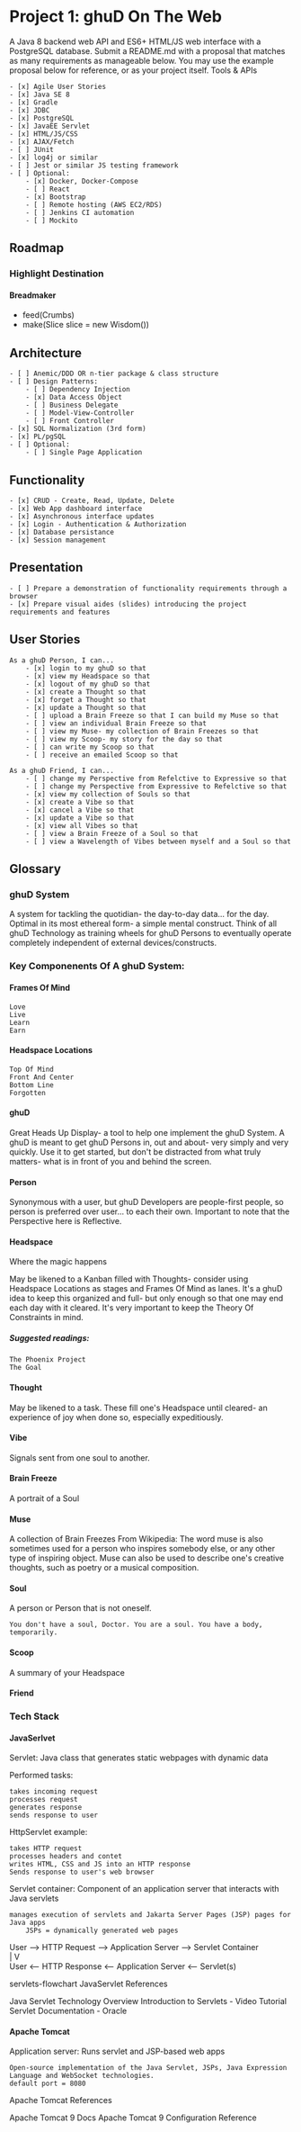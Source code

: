 # Project 1: ghuD On The Web

A Java 8 backend web API and ES6+ HTML/JS web interface with a PostgreSQL database. Submit a README.md with a proposal that matches as many requirements as manageable below. You may use the example proposal below for reference, or as your project itself.
Tools & APIs

    - [x] Agile User Stories
    - [x] Java SE 8
    - [x] Gradle
    - [x] JDBC
    - [x] PostgreSQL
    - [x] JavaEE Servlet
    - [x] HTML/JS/CSS
    - [x] AJAX/Fetch
    - [ ] JUnit
    - [x] log4j or similar
    - [ ] Jest or similar JS testing framework
    - [ ] Optional:
        - [x] Docker, Docker-Compose
        - [ ] React
        - [x] Bootstrap
        - [ ] Remote hosting (AWS EC2/RDS)
        - [ ] Jenkins CI automation
        - [ ] Mockito

## Roadmap

### Highlight Destination

#### Breadmaker

- feed(Crumbs)
- make(Slice slice = new Wisdom())

## Architecture

    - [ ] Anemic/DDD OR n-tier package & class structure
    - [ ] Design Patterns:
        - [ ] Dependency Injection
        - [x] Data Access Object
        - [ ] Business Delegate
        - [ ] Model-View-Controller
        - [ ] Front Controller
    - [x] SQL Normalization (3rd form)
    - [x] PL/pgSQL
    - [ ] Optional:
        - [ ] Single Page Application

## Functionality

    - [x] CRUD - Create, Read, Update, Delete
    - [x] Web App dashboard interface
    - [x] Asynchronous interface updates
    - [x] Login - Authentication & Authorization
    - [x] Database persistance
    - [x] Session management

## Presentation

    - [ ] Prepare a demonstration of functionality requirements through a browser
    - [x] Prepare visual aides (slides) introducing the project requirements and features

## User Stories

    As a ghuD Person, I can...
        - [x] login to my ghuD so that
        - [x] view my Headspace so that
        - [x] logout of my ghuD so that
        - [x] create a Thought so that
        - [x] forget a Thought so that
        - [x] update a Thought so that
        - [ ] upload a Brain Freeze so that I can build my Muse so that
        - [ ] view an individual Brain Freeze so that
        - [ ] view my Muse- my collection of Brain Freezes so that
        - [ ] view my Scoop- my story for the day so that
        - [ ] can write my Scoop so that
        - [ ] receive an emailed Scoop so that

    As a ghuD Friend, I can...
        - [ ] change my Perspective from Refelctive to Expressive so that
        - [ ] change my Perspective from Expressive to Refelctive so that
        - [x] view my collection of Souls so that
        - [x] create a Vibe so that
        - [x] cancel a Vibe so that
        - [x] update a Vibe so that
        - [x] view all Vibes so that
        - [ ] view a Brain Freeze of a Soul so that
        - [ ] view a Wavelength of Vibes between myself and a Soul so that

## Glossary

### ghuD System

A system for tackling the quotidian- the day-to-day data... for the day. Optimal in its most ethereal form- a simple mental construct. Think of all ghuD Technology as training wheels for ghuD Persons to eventually operate completely independent of external devices/constructs.

### Key Componenents Of A ghuD System:

#### Frames Of Mind

    Love
    Live
    Learn
    Earn

#### Headspace Locations

    Top Of Mind
    Front And Center
    Bottom Line
    Forgotten

#### ghuD

Great Heads Up Display- a tool to help one implement the ghuD System. A ghuD is meant to get ghuD Persons in, out and about- very simply and very quickly. Use it to get started, but don't be distracted from what truly matters- what is in front of you and behind the screen.

#### Person

Synonymous with a user, but ghuD Developers are people-first people, so person is preferred over user... to each their own. Important to note that the Perspective here is Reflective.

#### Headspace

Where the magic happens

May be likened to a Kanban filled with Thoughts- consider using Headspace Locations as stages and Frames Of Mind as lanes. It's a ghuD idea to keep this organized and full- but only enough so that one may end each day with it cleared. It's very important to keep the Theory Of Constraints in mind.

##### Suggested readings:

    The Phoenix Project
    The Goal

#### Thought

May be likened to a task. These fill one's Headspace until cleared- an experience of joy when done so, especially expeditiously.

#### Vibe

Signals sent from one soul to another.

#### Brain Freeze

A portrait of a Soul

#### Muse

A collection of Brain Freezes From Wikipedia: The word muse is also sometimes used for a person who inspires somebody else, or any other type of inspiring object. Muse can also be used to describe one's creative thoughts, such as poetry or a musical composition.

#### Soul

A person or Person that is not oneself.

    You don't have a soul, Doctor. You are a soul. You have a body, temporarily.

#### Scoop

A summary of your Headspace

#### Friend

### Tech Stack

#### JavaSerlvet

Servlet: Java class that generates static webpages with dynamic data

Performed tasks:

    takes incoming request
    processes request
    generates response
    sends response to user

HttpServlet example:

    takes HTTP request
    processes headers and contet
    writes HTML, CSS and JS into an HTTP response
    Sends response to user's web browser

Servlet container: Component of an application server that interacts with Java servlets

    manages execution of servlets and Jakarta Server Pages (JSP) pages for Java apps
        JSPs = dynamically generated web pages

User  -->  HTTP Request  -->   Application Server  -->  Servlet Container  
                                                               |
                                                               V   
User  <--  HTTP Response  <--  Application Server    <--   Servlet(s)  

servlets-flowchart
JavaServlet References

Java Servlet Technology Overview Introduction to Servlets - Video Tutorial Servlet Documentation - Oracle

#### Apache Tomcat

Application server: Runs servlet and JSP-based web apps

    Open-source implementation of the Java Servlet, JSPs, Java Expression Language and WebSocket technologies.
    default port = 8080

Apache Tomcat References

Apache Tomcat 9 Docs Apache Tomcat 9 Configuration Reference
